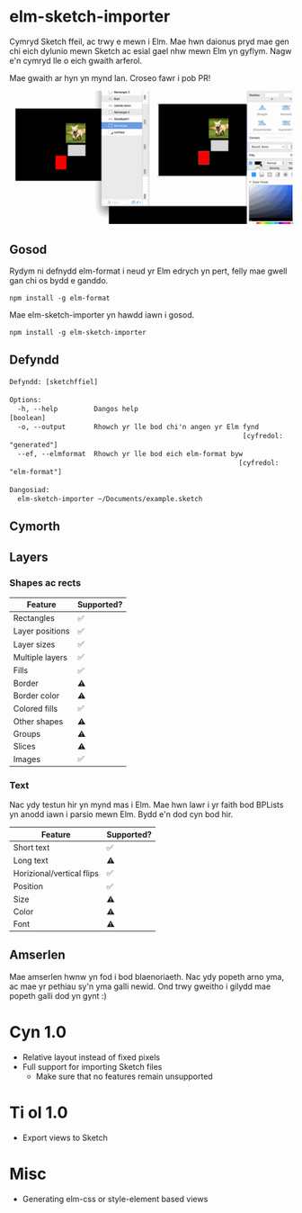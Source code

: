 # elm-sketch-importer

Cymryd Sketch ffeil, ac trwy e mewn i Elm. Mae hwn daionus pryd mae gen chi eich dylunio mewn Sketch ac esial gael nhw mewn Elm yn gyflym. Nagw e'n cymryd lle o eich gwaith arferol.

Mae gwaith ar hyn yn mynd lan. Croseo fawr i pob PR!

![](./sketch_github.gif)

## Gosod 

Rydym ni defnydd elm-format i neud yr Elm edrych yn pert, felly mae gwell gan chi os bydd e ganddo.

```
npm install -g elm-format
```

Mae elm-sketch-importer yn hawdd iawn i gosod.

```
npm install -g elm-sketch-importer
```

## Defyndd


```
Defyndd: [sketchffiel]

Options:
  -h, --help         Dangos help                                         [boolean]
  -o, --output       Rhowch yr lle bod chi'n angen yr Elm fynd
                                                          [cyfredol: "generated"]
  --ef, --elmformat  Rhowch yr lle bod eich elm-format byw
                                                         [cyfredol: "elm-format"]

Dangosiad:
  elm-sketch-importer ~/Documents/example.sketch
```


## Cymorth

## Layers

### Shapes ac rects

| Feature | Supported? |
|---------|-------------|
| Rectangles | :white_check_mark: |
| Layer positions | :white_check_mark: |
| Layer sizes | :white_check_mark: |
| Multiple layers | :white_check_mark: |
| Fills | :white_check_mark: |
| Border | :warning: |
| Border color | :warning: |
| Colored fills | :white_check_mark: |
| Other shapes | :warning: |
| Groups | :warning: |
| Slices | :warning: |
| Images | :white_check_mark: |


###  Text

Nac ydy testun hir yn mynd mas i Elm. Mae hwn lawr i yr faith bod BPLists yn anodd iawn i parsio mewn Elm. Bydd e'n dod cyn bod hir.


| Feature | Supported? |
|---------|------------|
| Short text       | :white_check_mark: |
| Long text | :warning: |
| Horizional/vertical flips | :white_check_mark: |
| Position | :white_check_mark: |
| Size | :warning: |
| Color | :warning: |
| Font | :warning: |


## Amserlen

Mae amserlen hwnw yn fod i bod blaenoriaeth. Nac ydy popeth arno yma, ac mae yr pethiau sy'n yma galli newid. Ond trwy gweitho i gilydd mae popeth galli dod yn gynt :)

# Cyn 1.0

- Relative layout instead of fixed pixels
- Full support for importing Sketch files
	- Make sure that no features remain unsupported

# Ti ol 1.0

- Export views to Sketch

# Misc

- Generating elm-css or style-element based views

